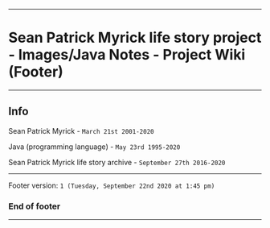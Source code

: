 
***

# Sean Patrick Myrick life story project - Images/Java Notes - Project Wiki (Footer)

***

## Info

Sean Patrick Myrick - `March 21st 2001-2020`

Java (programming language) - `May 23rd 1995-2020`

Sean Patrick Myrick life story archive - `September 27th 2016-2020`

***

Footer version: `1 (Tuesday, September 22nd 2020 at 1:45 pm)`

### End of footer

***
